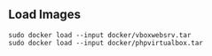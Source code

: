 ## Load Images
```
sudo docker load --input docker/vboxwebsrv.tar
sudo docker load --input docker/phpvirtualbox.tar
```

